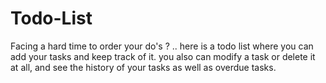 # Todo-List
Facing a hard time to order your do's ? .. here is a todo list where you can add your tasks and keep track of it.
you also can modify a task or delete it at all, and see the history of your tasks as well as overdue tasks.
